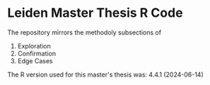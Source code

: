 # Leiden Master Thesis R Code
The repository mirrors the methodoly subsections of
1. Exploration
2. Confirmation
3. Edge Cases

The R version used for this master's thesis was: 4.4.1 (2024-06-14)
